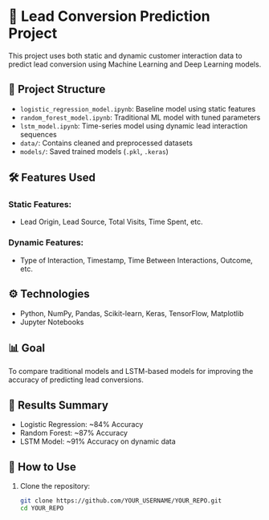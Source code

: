 # 🧠 Lead Conversion Prediction Project

This project uses both static and dynamic customer interaction data to predict lead conversion using Machine Learning and Deep Learning models.

## 📂 Project Structure

- `logistic_regression_model.ipynb`: Baseline model using static features
- `random_forest_model.ipynb`: Traditional ML model with tuned parameters
- `lstm_model.ipynb`: Time-series model using dynamic lead interaction sequences
- `data/`: Contains cleaned and preprocessed datasets
- `models/`: Saved trained models (`.pkl`, `.keras`)

## 🛠️ Features Used

### Static Features:
- Lead Origin, Lead Source, Total Visits, Time Spent, etc.

### Dynamic Features:
- Type of Interaction, Timestamp, Time Between Interactions, Outcome, etc.

## ⚙️ Technologies

- Python, NumPy, Pandas, Scikit-learn, Keras, TensorFlow, Matplotlib
- Jupyter Notebooks

## 📊 Goal

To compare traditional models and LSTM-based models for improving the accuracy of predicting lead conversions.

## 🔗 Results Summary

- Logistic Regression: ~84% Accuracy
- Random Forest: ~87% Accuracy
- LSTM Model: ~91% Accuracy on dynamic data

## 📁 How to Use

1. Clone the repository:
   ```bash
   git clone https://github.com/YOUR_USERNAME/YOUR_REPO.git
   cd YOUR_REPO

